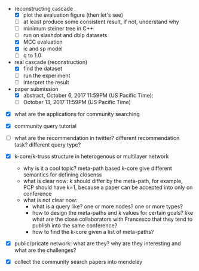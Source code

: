 - reconstructing cascade
  - [X] plot the evaluation figure (then let's see)
  - [ ] at least produce some consistent result, if not, understand why
  - [ ] minimum steiner tree in C++
  - [ ] run on slashdot and dblp datasets
  - [X] MCC evaluation
  - [X] ic and sp model
  - [ ] q to 1.0
- real cascade (reconstruction)
  - [X] find the dataset
  - [ ] run the experiment
  - [ ] interpret the result
- paper submission
  - [X] abstract, October 6, 2017 11:59PM (US Pacific Time):
  - [ ] October 13, 2017 11:59PM (US Pacific Time)
- [X] what are the applications for community searching
- [X] community query tutorial 
- [ ] what are the recommendation in twitter? different recommendation task? different query type?
- [X] k-core/k-truss structure in heterogenous or multilayer network
  - why is it a cool topic? meta-path based k-core give different semantics for defining closenss
  - what is clear now: k should differ by the meta-path, for example, PCP should have k=1, because a paper can be accepted into only on conference
  - what is not clear now: 
    - what is a query like? one or more nodes? one or more types?
    - how to design the meta-paths and k values for certain goals? like what are the close collaborators with Francesco that they tend to publish into the same conference? 
    - how to find the k-core given a list of meta-paths? 

- [X] public/pricate network: what are they? why are they interesting and what are the challenges?
- [X] collect the community search papers into mendeley
